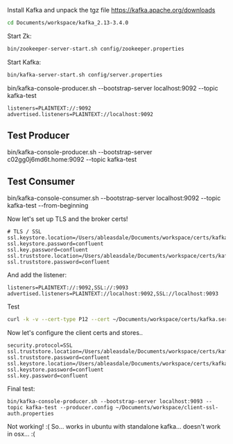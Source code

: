 
Install Kafka and unpack the tgz file
https://kafka.apache.org/downloads


```bash
cd Documents/workspace/kafka_2.13-3.4.0
```

Start Zk:

```bash
bin/zookeeper-server-start.sh config/zookeeper.properties
```

Start Kafka:

```bash
bin/kafka-server-start.sh config/server.properties
```

bin/kafka-console-producer.sh --bootstrap-server localhost:9092 --topic kafka-test


```properties
listeners=PLAINTEXT://:9092
advertised.listeners=PLAINTEXT://localhost:9092
```

## Test Producer

bin/kafka-console-producer.sh --bootstrap-server c02gg0j6md6t.home:9092 --topic kafka-test

## Test Consumer

bin/kafka-console-consumer.sh --bootstrap-server localhost:9092 --topic kafka-test --from-beginning

Now let's set up TLS and the broker certs!

```properties
# TLS / SSL
ssl.keystore.location=/Users/ableasdale/Documents/workspace/certs/kafka.server.keystore.jks
ssl.keystore.password=confluent
ssl.key.password=confluent
ssl.truststore.location=/Users/ableasdale/Documents/workspace/certs/kafka.server.truststore.jks
ssl.truststore.password=confluent
```

And add the listener:

```properties
listeners=PLAINTEXT://:9092,SSL://:9093
advertised.listeners=PLAINTEXT://localhost:9092,SSL://localhost:9093
```

Test

```bash
curl -k -v --cert-type P12 --cert ~/Documents/workspace/certs/kafka.server.keystore.jks:confluent https://localhost:9093
```

Now let's configure the client certs and stores..

```
security.protocol=SSL
ssl.truststore.location=/Users/ableasdale/Documents/workspace/certs/kafka.client.truststore.jks
ssl.truststore.password=confluent
ssl.keystore.location=/Users/ableasdale/Documents/workspace/certs/kafka.client.keystore.jks
ssl.keystore.password=confluent
ssl.key.password=confluent
```

Final test:
```
bin/kafka-console-producer.sh --bootstrap-server localhost:9093 --topic kafka-test --producer.config ~/Documents/workspace/client-ssl-auth.properties
```

Not working! :(  So... works in ubuntu with standalone kafka... doesn't work in osx... :(
